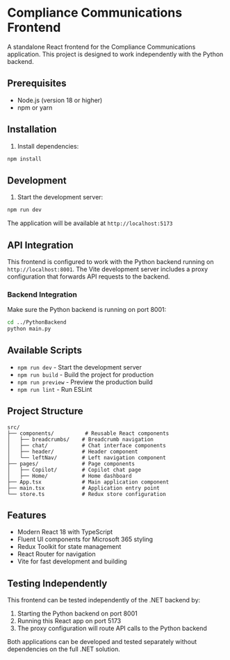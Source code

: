 # Compliance Communications Frontend

A standalone React frontend for the Compliance Communications application. This project is designed to work independently with the Python backend.

## Prerequisites

-   Node.js (version 18 or higher)
-   npm or yarn

## Installation

1. Install dependencies:

```bash
npm install
```

## Development

1. Start the development server:

```bash
npm run dev
```

The application will be available at `http://localhost:5173`

## API Integration

This frontend is configured to work with the Python backend running on `http://localhost:8001`. The Vite development server includes a proxy configuration that forwards API requests to the backend.

### Backend Integration

Make sure the Python backend is running on port 8001:

```bash
cd ../PythonBackend
python main.py
```

## Available Scripts

-   `npm run dev` - Start the development server
-   `npm run build` - Build the project for production
-   `npm run preview` - Preview the production build
-   `npm run lint` - Run ESLint

## Project Structure

```
src/
├── components/          # Reusable React components
│   ├── breadcrumbs/    # Breadcrumb navigation
│   ├── chat/           # Chat interface components
│   ├── header/         # Header component
│   └── leftNav/        # Left navigation component
├── pages/              # Page components
│   ├── Copilot/        # Copilot chat page
│   ├── Home/           # Home dashboard
├── App.tsx             # Main application component
├── main.tsx            # Application entry point
└── store.ts            # Redux store configuration
```

## Features

-   Modern React 18 with TypeScript
-   Fluent UI components for Microsoft 365 styling
-   Redux Toolkit for state management
-   React Router for navigation
-   Vite for fast development and building

## Testing Independently

This frontend can be tested independently of the .NET backend by:

1. Starting the Python backend on port 8001
2. Running this React app on port 5173
3. The proxy configuration will route API calls to the Python backend

Both applications can be developed and tested separately without dependencies on the full .NET solution.
